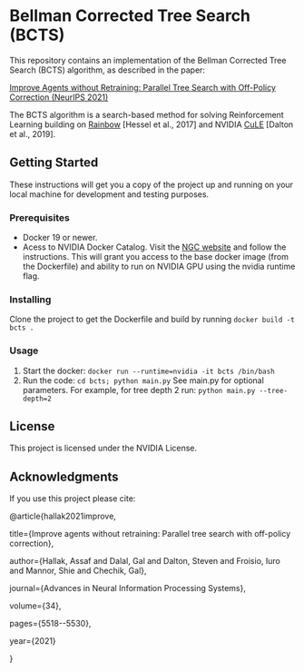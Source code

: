# Bellman Corrected Tree Search (BCTS)

This repository contains an implementation of the Bellman Corrected Tree Search (BCTS) algorithm, as described in the paper:

[Improve Agents without Retraining: Parallel Tree Search with Off-Policy Correction (NeurIPS 2021)]( https://proceedings.neurips.cc/paper/2021/file/2bd235c31c97855b7ef2dc8b414779af-Paper.pdf)

The BCTS algorithm is a search-based method for solving Reinforcement Learning building on [Rainbow](https://github.com/Kaixhin/Rainbow) [Hessel et al., 2017] and NVIDIA [CuLE](https://github.com/NVlabs/cule) [Dalton et al., 2019].

## Getting Started

These instructions will get you a copy of the project up and running on your local machine for development and testing purposes.

### Prerequisites

- Docker 19 or newer.
- Acess to NVIDIA Docker Catalog. Visit the [NGC website](https://ngc.nvidia.com/signup) and follow the instructions. This will grant you access to the base docker image (from the Dockerfile) and ability to run on NVIDIA GPU using the nvidia runtime flag.


### Installing

Clone the project to get the Dockerfile and build by running `docker build -t bcts .`

### Usage

1. Start the docker: `docker run --runtime=nvidia -it bcts /bin/bash`
2. Run the code: `cd bcts; python main.py` 
   See main.py for optional parameters. For example, for tree depth 2 run: `python main.py --tree-depth=2`

## License

This project is licensed under the NVIDIA License.

## Acknowledgments

If you use this project please cite:

@article{hallak2021improve,

  title={Improve agents without retraining: Parallel tree search with off-policy correction},
  
  author={Hallak, Assaf and Dalal, Gal and Dalton, Steven and Froisio, Iuro and Mannor, Shie and Chechik, Gal},
  
  journal={Advances in Neural Information Processing Systems},
  
  volume={34},
  
  pages={5518--5530},
  
  year={2021}
  
}




